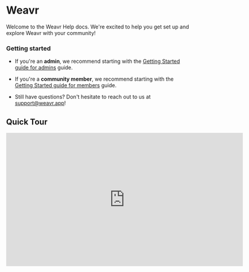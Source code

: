 # Weavr

Welcome to the Weavr Help docs.  We're excited to help you get set up and explore Weavr with your community!

<div class="row">
  <div class="col-md-12">
    <div class="guide-tile">
      <h3>Getting started</h3>
      <ul>
        <li><i class="fa fa-arrow-circle-o-right"></i>If you're an <strong>admin</strong>, we recommend starting with the <a href="/guides/getting-started-admin.html">Getting Started guide for admins</a> guide.</li>
      </ul>
      <ul>
        <li><i class="fa fa-arrow-circle-o-right"></i>If you're a <strong>community member</strong>, we recommend starting with the <a href="/guides/getting-started-member.html">Getting Started guide for members</a> guide.</li>
      </ul>
      <ul>
        <li><i class="fa fa-arrow-circle-o-right"></i>Still have questions? Don't hesitate to reach out to us at <a href="mailto:support@weavr.app">support@weavr.app</a>!</li>
      </ul>
    </div>
  </div>
</div>

## Quick Tour

<iframe src="https://www.youtube.com/embed/7EoSLVAZ4b8&t" width="640" height="360" frameborder="0" webkitallowfullscreen mozallowfullscreen allowfullscreen></iframe>
